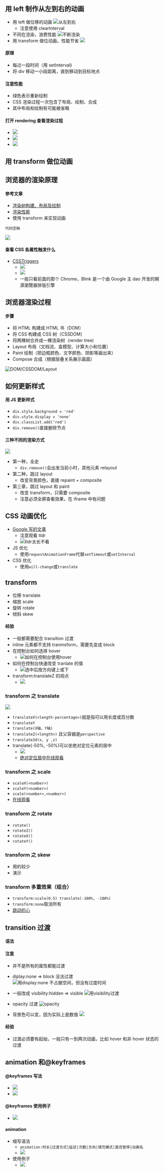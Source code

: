 ## 用 left 制作从左到右的动画

- 用 left 做位移的动画
  ![从左到右](img/从左到右的代码.png)
  - 注意使用 clearInterval
- 不同在渲染，浪费性能
  ![不断渲染](img/不停渲染.gif)
- 用 transform 做位动画，性能节省
  ![](img/transform位移.gif)

#### 原理

- 每过一段时间（用 setInterval)
- 将 div 移动一小段距离，直到移动到目标地点

#### 注意性能

- 绿色表示重新绘制
- CSS 渲染过程一次包含了布局、绘制、合成
- 其中布局和绘制有可能被省略

#### 打开 rendering 查看渲染过程

- ![](img/rendering1.png)
- ![](img/rendering2.png)
- ![](img/rendering3.png)

## 用 transform 做位动画

## 浏览器的渲染原理

#### 参考文章

- [渲染树构建、布局及绘制]()
- [渲染性能]()
- 使用 transform 来实现动画

```
代码空缺
```

![](img/transform位移.gif)

#### 查看 CSS 各属性触发什么

- [CSSTriggers](https://csstriggers.com)
  - ![](img/如何查看绘制1.png)
  - ![](img/如何查看绘制2.png)
  - 一般只看前面的那个 Chrome，Blink 是一个由 Google 主 dao 开发的開源瀏覽器排版引擎

## 浏览器渲染过程

#### 步骤

- 将 HTML 构建成 HTML 书（DOM）
- 将 CSS 构建成 CSS 树（CSSDOM）
- 将两棵树合并成一棵渲染树（render tree)
- Layout 布局（文档流、盒模型、计算大小和位置）
- Paint 绘制（把边框颜色、文字颜色、阴影等画出来）
- Compose 合成（根据层叠关系展示画面）

![DOM/CSSDOM/Layout](img/三种树.png)

## 如何更新样式

#### 用 JS 更新样式

- `div.style.background = 'red'`
- `div.style.display = 'none'`
- `div.classList.add('red')`
- `div.remove()`直接删除节点

#### 三种不同的渲染方式

![](img/渲染不同方式.png)

- 第一种，全走
  - `div.remove()`会出发当前小时，其他元素 relayout
- 第二种，跳过 layout
  - 改变背景颜色，直接 repaint + composite
- 第三章，跳过 layout 和 paint
  - 改变 transform，只需要 composite
  - 注意必须全屏查看效果，在 iframe 中有问题

## CSS 动画优化

- [Google 写的文章](https://developers.google.com/web/fundamentals/performance/rendering/optimize-javascript-execution)
  - 注意观看 tldr
  - ![tldr太长不看](img/tldr.png)
- JS 优化
  - 使用`requestAnimationFrame`代替`setTimeout`或`setInterval`
- CSS 优化
  - 使用`will-change`或`translate`

## transform

- 位移 translate
- 缩放 scale
- 旋转 rotate
- 倾斜 skew

#### 经验

- 一般都需要配合 transition 过渡
- inline 元素都不支持 tranmsform，需要先变成 block
- 在控制台如何选择 hover
  - ![如何在控制台使用hover](img/hover.png)
- 如何在控制台快速改变 tranlate 的值
  - ![选中后按方向键上或下](img/shift.png)
- transform:translateZ 的视点
  - ![](img/视点.png)

### transform 之 translate

![](img/translate.png)

- `translateX(<length-percentage>)`就是指可以用长度或百分数
- `translateY`
- `translate(X轴，Y轴)`
- `translateZ(<length>)` 且父容器是`perspective`
- `translate3d(x, y ,z)`
- translate(-50%, -50%)可以坐绝对定位元素的居中
  - ![](img/绝对定位居中.png)
  - [绝对定位居中在线观看](http://js.jirengu.com/jojimowuma/6/watch?html,css,output)

### transform 之 scale

- `scaleX(<number>)`
- `scaleY(<number>)`
- `scale(<number>,<number>)`
- [在线观看](http://js.jirengu.com/jojimowuma/7/watch?html,css,output)

### transform 之 rotate

- `rotate()`
- `rotateZ()`
- `rotateX()`
- `rotateY()`

### transform 之 skew

- 用的较少
- 演示

### transform 多重效果（组合）

- `transform:scale(0.5) translate(-100%, -100%)`
- `transform:none`取消所有
- [跳动的心]()

## transition 过渡

#### 语法

#### 注意

- 并不是所有的属性都能过渡
- diplay:none => block 没法过渡
  ![用display:none 不占据空间，但没有过度时间](img/none过渡.gif)
- 一般改成 visibility:hidden => visible
  ![用visibility过渡](img/visibility过渡.gif)

- opacity 过渡
  ![opacity](img/opacity过渡.gif)
- 背景色可以变，因为实际上是数值
  ![](img/背景色过渡.png)

#### 经验

- 过渡必须要有起始，一般只有一到两次动画，比如 hover 和非 hover 状态的过渡

## animation 和@keyframes

#### @keyframes 写法

- ![](img/keyframes1.png)
- ![](img/keyframes2.png)

#### @keyframes 使用例子

- ![](img/key.png)

#### animation

- 缩写语法
  - `animation:时长|过渡方式|延迟|次数|方向|填充模式|是否暂停|动画名`
  - ![](img/animation.png)
- 使用例子
  - ![](img/animation例子.png)
